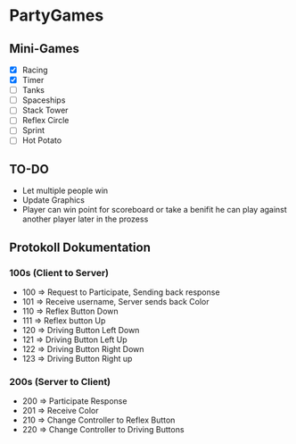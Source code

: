 # PartyGames
## Mini-Games
- [x] Racing
- [x] Timer
- [ ] Tanks
- [ ] Spaceships
- [ ] Stack Tower
- [ ] Reflex Circle
- [ ] Sprint
- [ ] Hot Potato

## TO-DO
- Let multiple people win
- Update Graphics
- Player can win point for scoreboard or take a benifit he can play against another player later in the prozess 

## Protokoll Dokumentation
### 100s (Client to Server)
- 100 => Request to Participate, Sending back response
- 101 => Receive username, Server sends back Color
- 110 => Reflex Button Down
- 111 => Reflex button Up
- 120 => Driving Button Left Down
- 121 => Driving Button Left Up
- 122 => Driving Button Right Down
- 123 => Driving Button Right up
### 200s (Server to Client)
- 200 => Participate Response
- 201 => Receive Color
- 210 => Change Controller to Reflex Button
- 220 => Change Controller to Driving Buttons
